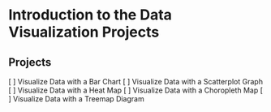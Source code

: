 # Introduction to the Data Visualization Projects

## Projects

[ ] Visualize Data with a Bar Chart
[ ] Visualize Data with a Scatterplot Graph
[ ] Visualize Data with a Heat Map
[ ] Visualize Data with a Choropleth Map
[ ] Visualize Data with a Treemap Diagram
